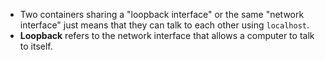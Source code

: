 - Two containers sharing a "loopback interface" or the same "network interface" just means that they can talk to each other using `localhost`.
- **Loopback** refers to the network interface that allows a computer to talk to itself.